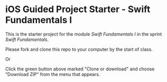# iOS Guided Project Starter - Swift Fundamentals I

This is the starter project for the module _Swift Fundamentals I_ in the sprint _Swift Fundamentals_.

Please fork and clone this repo to your computer by the start of class.

Or

Click the green button above marked "Clone or download" and choose "Download ZIP" from the menu that appears.

